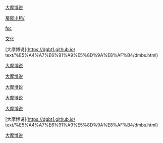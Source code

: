 [大摩博说](https://dgbt1.github.io/text/%E5%A4%A7%E6%91%A9%E5%8D%9A%E8%AF%B4/dmbs.html)

[房屋出租/](https://dgbt1.github.io/text/%E6%88%BF%E5%B1%8B%E5%87%BA%E7%A7%9F/fwcz.html)

[fsc](https://dgbt1.github.io/text/fsc/fsc.html)

[文化](https://dgbt1.github.io/text/文化/wh.html)

[大摩博说](https://dgbt1.github.io/
text/%E5%A4%A7%E6%91%A9%E5%8D%9A%E8%AF%B4/dmbs.html)

[大摩博说](https://dgbt1.github.io/text/%E5%A4%A7%E6%91%A9%E5%8D%9A%E8%AF%B4/dmbs.html)

[大摩博说](https://dgbt1.github.io/text/%E5%A4%A7%E6%91%A9%E5%8D%9A%E8%AF%B4/dmbs.html)

[大摩博说](https://dgbt1.github.io/text/%E5%A4%A7%E6%91%A9%E5%8D%9A%E8%AF%B4/dmbs.html)

[大摩博说](https://dgbt1.github.io/text/%E5%A4%A7%E6%91%A9%E5%8D%9A%E8%AF%B4/dmbs.html)

[大摩博说](https://dgbt1.github.io/text/%E5%A4%A7%E6%91%A9%E5%8D%9A%E8%AF%B4/dmbs.html)

[大摩博说](https://dgbt1.github.io/
text/%E5%A4%A7%E6%91%A9%E5%8D%9A%E8%AF%B4/dmbs.html)

[大摩博说](https://dgbt1.github.io/text/%E5%A4%A7%E6%91%A9%E5%8D%9A%E8%AF%B4/dmbs.html)
